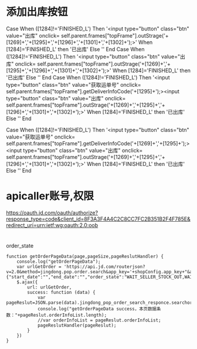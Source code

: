 # 添加出库按钮
Case      When ([1284]!='FINISHED_L') Then '<input type="button" class="btn" value="出库" onclick= self.parent.frames["topFrame"].outStrage('+[1269]+','+[1295]+','+[1296]+','+[1301]+','+[1302]+');>'     When [1284]='FINISHED_L' then '已出库' Else '' End
Case      When ([1284]!='FINISHED_L') Then '<input type="button" class="btn" value="出库" onclick= self.parent.frames["topFrame"].outStrage('+[1269]+','+[1295]+','+[1296]+','+[1301]+','+[1302]+');>'     When [1284]='FINISHED_L' then '已出库' Else '' End
Case      When ([1284]!='FINISHED_L') Then '<input type="button" class="btn" value="获取运单号" onclick= self.parent.frames["topFrame"].getDeliverInfoCode('+[1295]+');><input type="button" class="btn" value="出库" onclick= self.parent.frames["topFrame"].outStrage('+[1269]+','+[1295]+','+[1296]+','+[1301]+','+[1302]+');>'     When [1284]='FINISHED_L' then '已出库' Else '' End


Case      When ([1284]!='FINISHED_L') Then '<input type="button" class="btn" value="获取运单号" onclick= self.parent.frames["topFrame"].getDeliverInfoCode('+[1269]+','+[1295]+');><input type="button" class="btn" value="出库" onclick= self.parent.frames["topFrame"].outStrage('+[1269]+','+[1295]+','+[1296]+','+[1301]+','+[1302]+');>'     When [1284]='FINISHED_L' then '已出库' Else '' End

# apicaller账号,权限
https://oauth.jd.com/oauth/authorize?response_type=code&client_id=8F3A3F4A4C2C8CC7FC2B351B2F4F785E&redirect_uri=urn:ietf:wg:oauth:2.0:oob

#
order_state

    function getOrderPageData(page,pageSize,pageReslutHandler) {
        console.log("getOrderPageData");
        var urlGetOrder = 'https://api.jd.com/routerjson?v=2.0&method=jingdong.pop.order.search&app_key='+shopConfig.app_key+"&access_token="+shopConfig.access_token+'&360buy_param_json={"start_date":"","end_date":"","order_state":"WAIT_SELLER_STOCK_OUT,WAIT_GOODS_RECEIVE_CONFIRM,WAIT_SELLER_DELIVERY,PAUSE,TRADE_CANCELED,LOCKED","optional_fields":"pin,orderTotalPrice,orderState,paymentConfirmTime,orderStartTime,consigneeInfo,vatInfo,itemInfoList,invoiceInfo,orderRemark,venderRemark,orderSource,modified","page":"'+page+'","page_size":"'+pageSize+'","sortType":"1","dateType":""}';
        $.ajax({
            url: urlGetOrder,
            success: function (data) {
                var pageReslut=JSON.parse(data).jingdong_pop_order_search_responce.searchorderinfo_result;
                console.log("getOrderPageData success，本页数据条数："+pageReslut.orderInfoList.length);
                //var orderInfoList = pageReslut.orderInfoList;
                pageReslutHandler(pageReslut);
            }
        })
    } 
